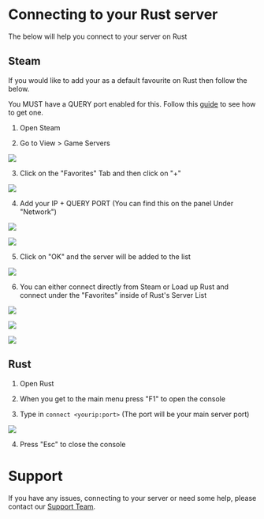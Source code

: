 # Connecting to your Rust server

The below will help you connect to your server on Rust


## Steam

If you would like to add your as a default favourite on Rust then follow the below.

You MUST have a QUERY port enabled for this. Follow this [guide](https://nodebyte.host/kb/rust/article/add-additional-ports) to see how to get one.

1. Open Steam

2. Go to View > Game Servers

![](https://nodebyte.host/kb/Rust/steamgameservers.png)

3. Click on the "Favorites" Tab and then click on "+"

![](https://nodebyte.host/kb/Rust/addserver.png)

4. Add your IP + QUERY PORT (You can find this on the panel Under "Network")

![](https://nodebyte.host/kb/Rust/query.png)

![](https://nodebyte.host/kb/Rust/addserverfilled.png)

5. Click on "OK" and the server will be added to the list

![](https://nodebyte.host/kb/Rust/addserverlisted.png)

6. You can either connect directly from Steam or Load up Rust and connect under the "Favorites" inside of Rust's Server List

![](https://nodebyte.host/kb/Rust/connectsteam.png)

![](https://nodebyte.host/kb/Rust/connectrust.png)

![](https://nodebyte.host/kb/Rust/connectrust2.png)

## Rust

1. Open Rust

2. When you get to the main menu press "F1" to open the console

3. Type in `connect <yourip:port>` (The port will be your main server port)

![](https://nodebyte.host/kb/Rust/connectrust3.png)

4. Press "Esc" to close the console

# Support
If you have any issues, connecting to your server or need some help, please contact our [Support Team](https://nodebyte.host/submitticket.php).